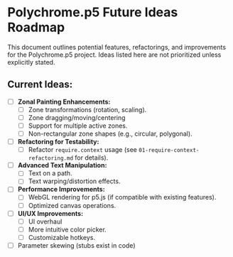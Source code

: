 # Polychrome.p5 Future Ideas Roadmap

This document outlines potential features, refactorings, and improvements for the Polychrome.p5 project. Ideas listed here are not prioritized unless explicitly stated.

## Current Ideas:

- [ ] **Zonal Painting Enhancements:**
  - [ ] Zone transformations (rotation, scaling).
  - [ ] Zone dragging/moving/centering
  - [ ] Support for multiple active zones.
  - [ ] Non-rectangular zone shapes (e.g., circular, polygonal).
- [ ] **Refactoring for Testability:**
  - [ ] Refactor `require.context` usage (see `01-require-context-refactoring.md` for details).  
- [ ] **Advanced Text Manipulation:**
  - [ ] Text on a path.
  - [ ] Text warping/distortion effects.
- [ ] **Performance Improvements:**
  - [ ] WebGL rendering for p5.js (if compatible with existing features).
  - [ ] Optimized canvas operations.
- [ ] **UI/UX Improvements:**
  - [ ] UI overhaul
  - [ ] More intuitive color picker.
  - [ ] Customizable hotkeys.
- [ ] Parameter skewing (stubs exist in code)  
